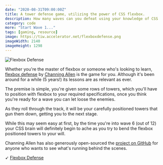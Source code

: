 ```yaml
---
date: "2020-08-31T09:00:00Z"
title: A tower defense game, utilizing the power of CSS flexbox.
description: How many waves can you defeat using your knowledge of CSS flexbox.
category: code
more: "Start Wave 1..."
tags: [gaming, resource]
image: https://tiw.accelerator.net/flexboxdefense.png
imageWidth: 2140
imageHeight: 1298
---
```


![Flexbox Defense](<https://tiw.accelerator.net/flexboxdefense.png;resize(450,400,fit)/quantize(10)/quality(60).png>)

Whether you're the master of flexbox or someone who's looking to learn, [flexbox defense](http://www.flexboxdefense.com/) by [Channing Allen](https://twitter.com/ChanningAllen) is the game for you. Although it's been around for a while (5 years!) its lessons are as relevant as ever.

<!--more-->

The premise is simple, you're given some rows of towers, which you'll have to position with flexbox to your required specifications, once you think you're ready for a wave you can let loose the enemies.

As they roll through the track, it will be your carefully positioned towers that gun them down, getting you to the next stage.

While this may seem easy at first, by the time you're into wave 6 (out of 12) your CSS brain will definitely begin to ache as you try to bend the flexbox positioned towers to your will.

Channing Allen has also generously open-sourced the [project on GitHub](https://github.com/channingallen/tower-defense) for anyone who wants to see what's running behind the scenes.

➶ [Flexbox Defense](http://www.flexboxdefense.com/)  


